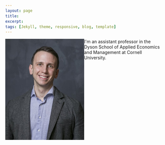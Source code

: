 ```yaml
---
layout: page 
title:
excerpt: 
tags: [Jekyll, theme, responsive, blog, template]
---
```

<img align="left" width="250" height="320" src=/assets/img/rudik_photo.jpg>
I'm an assistant professor in the Dyson School of Applied Economics and Management at Cornell University.
